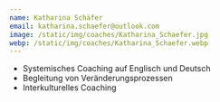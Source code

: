 ```yaml
---
name: Katharina Schäfer
email: katharina.schaefer@outlook.com
image: /static/img/coaches/Katharina_Schaefer.jpg
webp: /static/img/coaches/Katharina_Schaefer.webp
---
```


<ul><li>Systemisches Coaching auf Englisch und Deutsch&nbsp;</li><li>Begleitung von Veränderungsprozessen&nbsp;</li><li>Interkulturelles Coaching&nbsp;</li></ul>